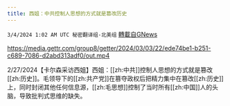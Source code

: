 ```yaml
---
title: 西姐：中共控制人思想的方式就是篡改历史
---
```

`3/4/2024 1:02 AM UTC 秘密翻译组-北美组` [轉載自GNews](https://gnews.org/articles/2361840)


https://media.gettr.com/group8/getter/2024/03/03/22/ede74be1-b251-c689-7086-d2abd313adf0/out.mp4

2/27/2024【卡尔森采访西姐】西姐：[[zh:中共]]控制人思想的方式就是篡改[[zh:历史]]。毛领导下的[[zh:共产党]]在篡夺政权后把精力集中在篡改[[zh:历史]]上，同时封闭其他任何信息源，[[zh:毛思想]]控制了当时所有[[zh:中国]]人的头脑，导致批判式思维的缺失。
